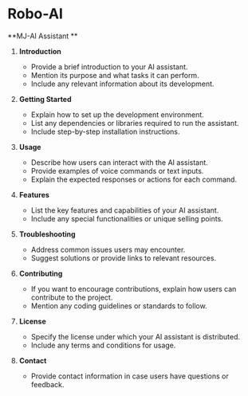 # Robo-AI
**MJ-AI Assistant **

1. **Introduction**
   - Provide a brief introduction to your AI assistant.
   - Mention its purpose and what tasks it can perform.
   - Include any relevant information about its development.

2. **Getting Started**
   - Explain how to set up the development environment.
   - List any dependencies or libraries required to run the assistant.
   - Include step-by-step installation instructions.

3. **Usage**
   - Describe how users can interact with the AI assistant.
   - Provide examples of voice commands or text inputs.
   - Explain the expected responses or actions for each command.

4. **Features**
   - List the key features and capabilities of your AI assistant.
   - Include any special functionalities or unique selling points.

5. **Troubleshooting**
   - Address common issues users may encounter.
   - Suggest solutions or provide links to relevant resources.

6. **Contributing**
   - If you want to encourage contributions, explain how users can contribute to the project.
   - Mention any coding guidelines or standards to follow.

7. **License**
   - Specify the license under which your AI assistant is distributed.
   - Include any terms and conditions for usage.

8. **Contact**
   - Provide contact information in case users have questions or feedback.
